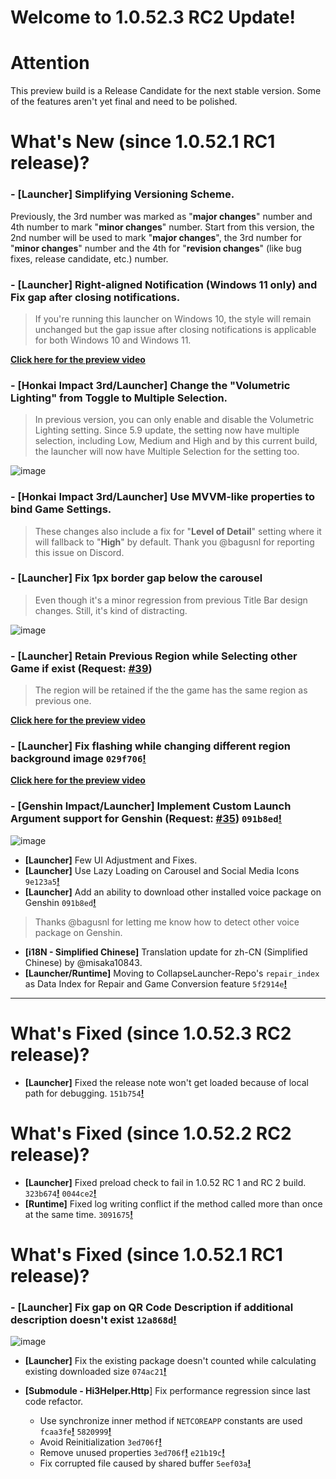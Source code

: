 # Welcome to 1.0.52.3 RC2 Update!

# Attention
This preview build is a Release Candidate for the next stable version. Some of the features aren't yet final and need to be polished.

# What's New (since 1.0.52.1 RC1 release)?

### - [Launcher] Simplifying Versioning Scheme.
Previously, the 3rd number was marked as "**major changes**" number and 4th number to mark "**minor changes**" number. Start from this version, the 2nd number will be used to mark "**major changes**", the 3rd number for "**minor changes**" number and the 4th for "**revision changes**" (like bug fixes, release candidate, etc.) number.

### - [Launcher] Right-aligned Notification (Windows 11 only) and Fix gap after closing notifications.

> If you're running this launcher on Windows 10, the style will remain unchanged but the gap issue after closing notifications is applicable for both Windows 10 and Windows 11.

[**Click here for the preview video**](https://user-images.githubusercontent.com/30566970/197380332-08193931-08d4-469d-9666-92afb9796e00.mp4)

### - [Honkai Impact 3rd/Launcher] Change the "**Volumetric Lighting**"  from Toggle to Multiple Selection.

> In previous version, you can only enable and disable the Volumetric Lighting setting.
> Since 5.9 update, the setting now have multiple selection, including Low, Medium and High and by this current build, the launcher will now have Multiple Selection for the setting too.

![image](https://user-images.githubusercontent.com/30566970/197382040-bb5cf6fb-8737-4b74-a425-59e111eb459f.png)

### - [Honkai Impact 3rd/Launcher] Use MVVM-like properties to bind Game Settings.

> These changes also include a fix for "**Level of Detail**" setting where it will fallback to "**High**" by default.
> Thank you @bagusnl for reporting this issue on Discord.


### - [Launcher] Fix 1px border gap below the carousel

> Even though it's a minor regression from previous Title Bar design changes. Still, it's kind of distracting.

![image](https://user-images.githubusercontent.com/30566970/197393782-c53b3d44-3740-44ca-a4ed-dfae64f544de.png)

### - [Launcher] Retain Previous Region while Selecting other Game if exist (Request: [**#39**](https://github.com/neon-nyan/CollapseLauncher/issues/39))

> The region will be retained if the the game has the same region as previous one.

[**Click here for the preview video**](https://user-images.githubusercontent.com/30566970/197394651-2941975a-6505-4301-8fce-c3ffe408f054.mp4)

### - [Launcher] Fix flashing while changing different region background image ``029f706``[**!**](https://github.com/neon-nyan/CollapseLauncher/commit/029f706850092f42688fcb9bec24a819614440a3)

[**Click here for the preview video**](https://user-images.githubusercontent.com/30566970/197395709-dea15d15-7d2e-4681-8dda-4dfaa2bbd4d7.mp4)

### - [Genshin Impact/Launcher] Implement Custom Launch Argument support for Genshin (Request: [**#35**](https://github.com/neon-nyan/CollapseLauncher/issues/35)) ``091b8ed``[**!**](https://github.com/neon-nyan/CollapseLauncher/commit/091b8ede4746c999b55f689d67e96dc3f03a40dd)

![image](https://user-images.githubusercontent.com/30566970/197396576-3177a8be-0f67-4dd6-ba23-6dc6abfd05ca.png)

- **[Launcher]** Few UI Adjustment and Fixes.
- **[Launcher]** Use Lazy Loading on Carousel and Social Media Icons ``9e123a5``[**!**](https://github.com/neon-nyan/CollapseLauncher/commit/9e123a5af17226af38ae8c3baa75210a8041308a)
- **[Launcher]** Add an ability to download other installed voice package on Genshin ``091b8ed``[**!**](https://github.com/neon-nyan/CollapseLauncher/commit/091b8ede4746c999b55f689d67e96dc3f03a40dd)
> Thanks @bagusnl for letting me know how to detect other voice package on Genshin.

- **[i18N - Simplified Chinese]** Translation update for zh-CN (Simplified Chinese) by @misaka10843.
- **[Launcher/Runtime]** Moving to CollapseLauncher-Repo's ``repair_index`` as Data Index for Repair and Game Conversion feature ``5f2914e``[**!**](https://github.com/neon-nyan/CollapseLauncher/commit/5f2914e313dd4aa6eae41c53839463acea307aec)

***

# What's Fixed (since 1.0.52.3 RC2 release)?
- **[Launcher]** Fixed the release note won't get loaded because of local path for debugging. ``151b754``[**!**](https://github.com/neon-nyan/CollapseLauncher/commit/151b75462e6aeaed8ab5c8d99768369477bbec89)


# What's Fixed (since 1.0.52.2 RC2 release)?
- **[Launcher]** Fixed preload check to fail in 1.0.52 RC 1 and RC 2 build. ``323b674``[**!**](https://github.com/neon-nyan/CollapseLauncher/commit/323b67468b179ed2d01211153d4858594ba6455c) ``0044ce2``[**!**](https://github.com/neon-nyan/CollapseLauncher/commit/0044ce2a88c58c22903b14317664676d9933876e)
- **[Runtime]** Fixed log writing conflict if the method called more than once at the same time. ``3091675``[**!**](https://github.com/neon-nyan/CollapseLauncher/commit/309167532c09baac632fd4e1bd140c7e4e1cee3c)


# What's Fixed (since 1.0.52.1 RC1 release)?

### - **[Launcher]** Fix gap on QR Code Description if additional description doesn't exist ``12a868d``[**!**](https://github.com/neon-nyan/CollapseLauncher/commit/12a868d7eae65051db37bd850ad6dec093fdae78)

![image](https://user-images.githubusercontent.com/30566970/197396078-17f95739-f8de-4314-8f9a-f73bb36706d9.png)

- **[Launcher]** Fix the existing package doesn't counted while calculating existing downloaded size ``074ac21``[**!**](https://github.com/neon-nyan/CollapseLauncher/commit/074ac21687e1a14336d507ba5c2e1243dd0a9778)

- **[Submodule - Hi3Helper.Http**] Fix performance regression since last code refactor.
  - Use synchronize inner method if ``NETCOREAPP`` constants are used ``fcaa3fe``[**!**](https://github.com/neon-nyan/Hi3Helper.Http/commit/fcaa3fed2c077e541a8f243fa3122744e7beb1a3) ``5820999``[**!**](https://github.com/neon-nyan/Hi3Helper.Http/commit/5820999d0f5e752f095b1f752bcbc574ef987b2c)
  - Avoid Reinitialization ``3ed706f``[**!**](https://github.com/neon-nyan/Hi3Helper.Http/commit/3ed706fae0dd5c55e38184e037272315b7042e23)
  - Remove unused properties ``3ed706f``[**!**](https://github.com/neon-nyan/Hi3Helper.Http/commit/fe5e2c4931d3903b525ef5ca9e9da9acd71d52e8) ``e21b19c``[**!**](https://github.com/neon-nyan/Hi3Helper.Http/commit/e21b19cfbda5446239bf95bbb1a4773f92e4b03c)
  - Fix corrupted file caused by shared buffer ``5eef03a``[**!**](https://github.com/neon-nyan/Hi3Helper.Http/commit/5eef03ac3e0dd81e6c4c8fbd239125e89ef58587)

